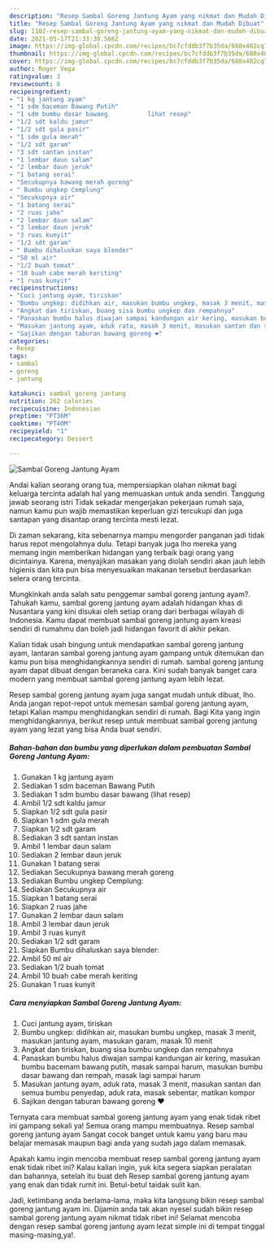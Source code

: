 ```yaml
---
description: "Resep Sambal Goreng Jantung Ayam yang nikmat dan Mudah Dibuat"
title: "Resep Sambal Goreng Jantung Ayam yang nikmat dan Mudah Dibuat"
slug: 1102-resep-sambal-goreng-jantung-ayam-yang-nikmat-dan-mudah-dibuat
date: 2021-05-17T21:33:30.566Z
image: https://img-global.cpcdn.com/recipes/bc7cfddb3f7b35da/680x482cq70/sambal-goreng-jantung-ayam-foto-resep-utama.jpg
thumbnail: https://img-global.cpcdn.com/recipes/bc7cfddb3f7b35da/680x482cq70/sambal-goreng-jantung-ayam-foto-resep-utama.jpg
cover: https://img-global.cpcdn.com/recipes/bc7cfddb3f7b35da/680x482cq70/sambal-goreng-jantung-ayam-foto-resep-utama.jpg
author: Roger Vega
ratingvalue: 3
reviewcount: 8
recipeingredient:
- "1 kg jantung ayam"
- "1 sdm baceman Bawang Putih"
- "1 sdm bumbu dasar bawang           lihat resep"
- "1/2 sdt kaldu jamur"
- "1/2 sdt gula pasir"
- "1 sdm gula merah"
- "1/2 sdt garam"
- "3 sdt santan instan"
- "1 lembar daun salam"
- "2 lembar daun jeruk"
- "1 batang serai"
- "Secukupnya bawang merah goreng"
- " Bumbu ungkep Cemplung"
- "Secukupnya air"
- "1 batang serai"
- "2 ruas jahe"
- "2 lembar daun salam"
- "3 lembar daun jeruk"
- "3 ruas kunyit"
- "1/2 sdt garam"
- " Bumbu dihaluskan saya blender"
- "50 ml air"
- "1/2 buah tomat"
- "10 buah cabe merah keriting"
- "1 ruas kunyit"
recipeinstructions:
- "Cuci jantung ayam, tiriskan"
- "Bumbu ungkep: didihkan air, masukan bumbu ungkep, masak 3 menit, masukan jantung ayam, masukan garam, masak 10 menit"
- "Angkat dan tiriskan, buang sisa bumbu ungkep dan rempahnya"
- "Panaskan bumbu halus diwajan sampai kandungan air kering, masukan bumbu bacemam bawang putih, masak sampai harum, masukan bumbu dasar bawang dan rempah, masak lagi sampai harum"
- "Masukan jantung ayam, aduk rata, masak 3 menit, masukan santan dan semua bumbu penyedap, aduk rata, masak sebentar, matikan kompor"
- "Sajikan dengan taburan bawang goreng ❤️"
categories:
- Resep
tags:
- sambal
- goreng
- jantung

katakunci: sambal goreng jantung 
nutrition: 262 calories
recipecuisine: Indonesian
preptime: "PT36M"
cooktime: "PT40M"
recipeyield: "1"
recipecategory: Dessert

---
```



![Sambal Goreng Jantung Ayam](https://img-global.cpcdn.com/recipes/bc7cfddb3f7b35da/680x482cq70/sambal-goreng-jantung-ayam-foto-resep-utama.jpg)

Andai kalian seorang orang tua, mempersiapkan olahan nikmat bagi keluarga tercinta adalah hal yang memuaskan untuk anda sendiri. Tanggung jawab seorang istri Tidak sekadar mengerjakan pekerjaan rumah saja, namun kamu pun wajib memastikan keperluan gizi tercukupi dan juga santapan yang disantap orang tercinta mesti lezat.

Di zaman  sekarang, kita sebenarnya mampu mengorder panganan jadi tidak harus repot mengolahnya dulu. Tetapi banyak juga lho mereka yang memang ingin memberikan hidangan yang terbaik bagi orang yang dicintainya. Karena, menyajikan masakan yang diolah sendiri akan jauh lebih higienis dan kita pun bisa menyesuaikan makanan tersebut berdasarkan selera orang tercinta. 



Mungkinkah anda salah satu penggemar sambal goreng jantung ayam?. Tahukah kamu, sambal goreng jantung ayam adalah hidangan khas di Nusantara yang kini disukai oleh setiap orang dari berbagai wilayah di Indonesia. Kamu dapat membuat sambal goreng jantung ayam kreasi sendiri di rumahmu dan boleh jadi hidangan favorit di akhir pekan.

Kalian tidak usah bingung untuk mendapatkan sambal goreng jantung ayam, lantaran sambal goreng jantung ayam gampang untuk ditemukan dan kamu pun bisa menghidangkannya sendiri di rumah. sambal goreng jantung ayam dapat dibuat dengan beraneka cara. Kini sudah banyak banget cara modern yang membuat sambal goreng jantung ayam lebih lezat.

Resep sambal goreng jantung ayam juga sangat mudah untuk dibuat, lho. Anda jangan repot-repot untuk memesan sambal goreng jantung ayam, tetapi Kalian mampu menghidangkan sendiri di rumah. Bagi Kita yang ingin menghidangkannya, berikut resep untuk membuat sambal goreng jantung ayam yang lezat yang bisa Anda buat sendiri.

<!--inarticleads1-->

##### Bahan-bahan dan bumbu yang diperlukan dalam pembuatan Sambal Goreng Jantung Ayam:

1. Gunakan 1 kg jantung ayam
1. Sediakan 1 sdm baceman Bawang Putih
1. Sediakan 1 sdm bumbu dasar bawang           (lihat resep)
1. Ambil 1/2 sdt kaldu jamur
1. Siapkan 1/2 sdt gula pasir
1. Siapkan 1 sdm gula merah
1. Siapkan 1/2 sdt garam
1. Sediakan 3 sdt santan instan
1. Ambil 1 lembar daun salam
1. Sediakan 2 lembar daun jeruk
1. Gunakan 1 batang serai
1. Sediakan Secukupnya bawang merah goreng
1. Sediakan  Bumbu ungkep Cemplung:
1. Sediakan Secukupnya air
1. Siapkan 1 batang serai
1. Siapkan 2 ruas jahe
1. Gunakan 2 lembar daun salam
1. Ambil 3 lembar daun jeruk
1. Ambil 3 ruas kunyit
1. Sediakan 1/2 sdt garam
1. Siapkan  Bumbu dihaluskan saya blender:
1. Ambil 50 ml air
1. Sediakan 1/2 buah tomat
1. Ambil 10 buah cabe merah keriting
1. Gunakan 1 ruas kunyit




<!--inarticleads2-->

##### Cara menyiapkan Sambal Goreng Jantung Ayam:

1. Cuci jantung ayam, tiriskan
1. Bumbu ungkep: didihkan air, masukan bumbu ungkep, masak 3 menit, masukan jantung ayam, masukan garam, masak 10 menit
1. Angkat dan tiriskan, buang sisa bumbu ungkep dan rempahnya
1. Panaskan bumbu halus diwajan sampai kandungan air kering, masukan bumbu bacemam bawang putih, masak sampai harum, masukan bumbu dasar bawang dan rempah, masak lagi sampai harum
1. Masukan jantung ayam, aduk rata, masak 3 menit, masukan santan dan semua bumbu penyedap, aduk rata, masak sebentar, matikan kompor
1. Sajikan dengan taburan bawang goreng ❤️




Ternyata cara membuat sambal goreng jantung ayam yang enak tidak ribet ini gampang sekali ya! Semua orang mampu membuatnya. Resep sambal goreng jantung ayam Sangat cocok banget untuk kamu yang baru mau belajar memasak maupun bagi anda yang sudah jago dalam memasak.

Apakah kamu ingin mencoba membuat resep sambal goreng jantung ayam enak tidak ribet ini? Kalau kalian ingin, yuk kita segera siapkan peralatan dan bahannya, setelah itu buat deh Resep sambal goreng jantung ayam yang enak dan tidak rumit ini. Betul-betul taidak sulit kan. 

Jadi, ketimbang anda berlama-lama, maka kita langsung bikin resep sambal goreng jantung ayam ini. Dijamin anda tak akan nyesel sudah bikin resep sambal goreng jantung ayam nikmat tidak ribet ini! Selamat mencoba dengan resep sambal goreng jantung ayam lezat simple ini di tempat tinggal masing-masing,ya!.

